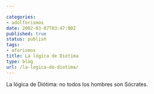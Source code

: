 ```yaml
---

categories:
- adolforismos
date: 2002-03-07T03:47:00Z
published: true
status: publish
tags:
- aforismos
title: La lógica de Diótima
type: blog
url: /la-logica-de-diotima/
---
```


La lógica de Diótima: no todos los hombres son Sócrates.

